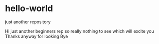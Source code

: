 # hello-world
just another repository

Hi just another beginners rep so really nothing to see which will excite you
Thanks anyway for looking 
Bye
